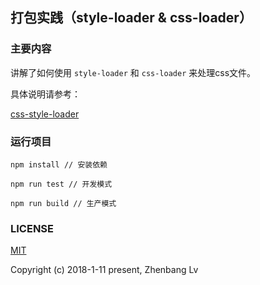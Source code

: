 ## 打包实践（style-loader & css-loader）

### 主要内容

讲解了如何使用 `style-loader` 和 `css-loader` 来处理css文件。

具体说明请参考：

[css-style-loader](https://github.com/lvzhenbang/webpack-learning/tree/master/doc/first/css-style-loader.md)


### 运行项目

```
npm install // 安装依赖

npm run test // 开发模式

npm run build // 生产模式
```


### LICENSE

[MIT](https://opensource.org/licenses/MIT)

Copyright (c) 2018-1-11 present, Zhenbang Lv
